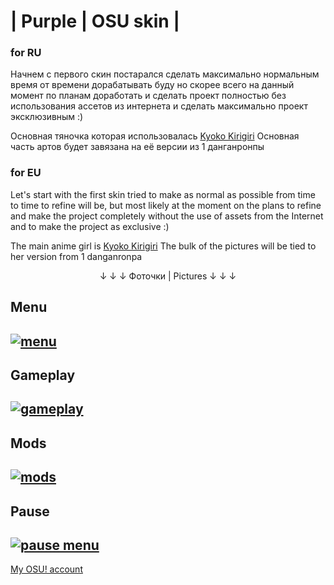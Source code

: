 # | Purple | OSU skin |

 ### for RU 
Начнем с первого скин постарался сделать максимально нормальным время от времени дорабатывать буду но скорее всего на данный момент по планам доработать и сделать проект полностью без использования ассетов из интернета и сделать максимально проект эксклюзивным :)

Основная тяночка которая использовалась [Kyoko Kirigiri](https://danganronpa.fandom.com/wiki/Kyoko_Kirigiri)
 Основная часть артов будет завязана на её версии из 1 данганронпы
### for EU
Let's start with the first skin tried to make as normal as possible from time to time to refine will be, but most likely at the moment on the plans to refine and make the project completely without the use of assets from the Internet and to make the project as exclusive :)


The main anime girl is [Kyoko Kirigiri](https://danganronpa.fandom.com/wiki/Kyoko_Kirigiri)
 The bulk of the pictures will be tied to her version from 1 danganronpa
 <p align="center"> ↓ ↓ ↓ Фоточки | Pictures ↓ ↓ ↓ </p>  


## Menu
[![menu](https://cdn.discordapp.com/attachments/961591108847149069/1314363965391900762/HhFWrGI.png?ex=67538055&is=67522ed5&hm=d630600d2db0acf61c715afc180be5a06ef8f7524aa4ea023c0a88f386c427de&)](#)
-
## Gameplay
[![gameplay](https://cdn.discordapp.com/attachments/961591108847149069/1314363997079867454/D0mvQjF.png?ex=6753805c&is=67522edc&hm=7982eaf88d07a9860f0cedbc59781ae4e637c38546443e05754209db31caf24a&)](#)
-
## Mods
[![mods](https://cdn.discordapp.com/attachments/961591108847149069/1314364017417916527/DRIiG9Z.png?ex=67538061&is=67522ee1&hm=ca7b06730201b11ea818f305e139185eaf99dfc2ef102202e4694cfd6ff4f402&)](#)
-
## Pause
[![pause menu](https://cdn.discordapp.com/attachments/961591108847149069/1314364041396879380/6FBgN1W.png?ex=67538067&is=67522ee7&hm=68e1f2d7ffb1c066927675adeb70a90395c970e4d9c4b7e4d462cbbe4f65e820&)](#)
-
[My OSU! account](https://osu.ppy.sh/users/18831660)
